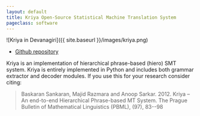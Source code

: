 ```yaml
---
layout: default
title: Kriya Open-Source Statistical Machine Translation System
pageclass: software
---
```


![Kriya in Devanagiri]({{ site.baseurl }}/images/kriya.png)

- [Github repository](https://github.com/sfu-natlang/Kriya)

Kriya is an implementation of hierarchical phrase-based (hiero) SMT system. Kriya is entirely implemented in Python and includes both grammar extractor and decoder modules. If you use this for your research consider citing:

> Baskaran Sankaran, Majid Razmara and Anoop Sarkar. 2012. Kriya – An end-to-end Hierarchical Phrase-based MT System. The Prague Bulletin of Mathematical Linguistics (PBML), (97), 83--98

